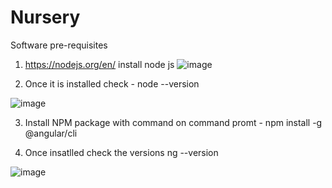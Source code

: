 # Nursery

Software pre-requisites

1. https://nodejs.org/en/ install node js
![image](https://user-images.githubusercontent.com/47327157/120932224-9189d480-c712-11eb-874d-5b63ab6b28dc.png)

2. Once it is installed check - 
  node --version
  
  ![image](https://user-images.githubusercontent.com/47327157/120932279-c6962700-c712-11eb-9d9f-c6a4575d1c80.png)

3. Install NPM package with command on command promt - 
  npm install -g @angular/cli
  
 4. Once insatlled check the versions
  ng --version
  
  ![image](https://user-images.githubusercontent.com/47327157/120932374-1ecd2900-c713-11eb-9118-9fa40cf4c0be.png)



